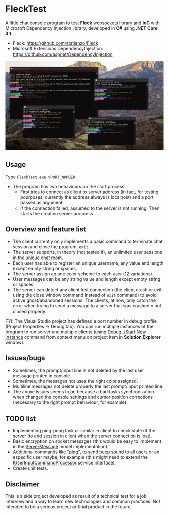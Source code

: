 # FleckTest
A little chat console program to test __Fleck__ websockets library and __IoC__ with Microsoft Dependency Injection library, developed in __C#__ using __.NET Core 3.1__.

* Fleck: https://github.com/statianzo/Fleck
* Microsoft.Extensions.DependencyInjection: https://github.com/aspnet/DependencyInjection

![FleckTest.jpg](https://github.com/VisualStudioEX3/FleckTest/blob/master/FleckTest.jpg)

## Usage
Type `FleckTest.exe %PORT_NUMBER`

* The program has two behaviours on the start process:
  * First tries to connect as client to server address (in fact, for testing pourposes, currently the address always is localhost) and a port passed as argument.
  * If the connection failed, assumed to the server is not running. Then starts the creation server proccess.

## Overview and feature list
* The client currently only implements a basic command to terminate chat session and close the program, `exit`.
* The server supports, in theory (not tested it), an unlimited user sessions in the unique chat room.
* Each user has able to register an unique username, any value and length except empty string or spaces.
* The server assign an one color scheme to each user (12 variations).
* User messages can be any string value and length except empty string or spaces.
* The server can detect any client lost connection (the client crash or exit using the close window command instead of `exit` command) to avoid active ghost/abandoned sessions. The clients, at now, only catch the error when trying to send a message to a server that was crashed o not closed properly.

FYI: The Visual Studio project has defined a port number in debug profile (Project Properties -> Debug tab). You can run multiple instances of the program to run server and multiple clients (using [Debug->Start New Instance](https://docs.microsoft.com/en-us/visualstudio/debugger/debug-multiple-processes?view=vs-2019) command from context menu on project item in __Solution Explorer__ window).

## Issues/bugs
* Sometimes, the prompt/input line is not deleted by the last user message printed in console.
* Sometimes, the messages not uses the right color assigned.
* Multiline messages not delete properly the last prompt/input printed line.
* The above issues seems to be because a bad tasks synchronization when changed the console settings and cursor position corrections (necessary to the right prompt behaviour, for example).

## TODO list
* Implementing ping-pong task or similar in client to check state of the server (to end session in client when the server connection is lost).
* Basic encryption on socket messages (this would be easy to implement in the [ServerMessage](https://github.com/VisualStudioEX3/FleckTest/blob/master/FleckTest/Models/ServerMessage.cs) model implementation).
* Additional commands like "ping", to send beep sound to all users or an especific user maybe, for example (this might need to extend the [IUserInputCommandProcessor](https://github.com/VisualStudioEX3/FleckTest/blob/master/FleckTest/Interfaces/IUserInputCommandProcessor.cs) service interface).
* Create unit tests.

## Disclaimer
This is a side project developed as result of a technical test for a job interview and a way to learn new technologies and common practices. Not intended to be a serious project or final product in the future.
